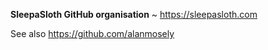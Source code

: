 **SleepaSloth GitHub organisation** ~ https://sleepasloth.com

See also https://github.com/alanmosely
